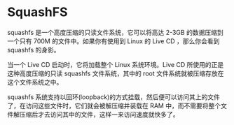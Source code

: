 
# SquashFS

squashfs 是一个高度压缩的只读文件系统，它可以将高达 2-3GB 的数据压缩到一个只有 700M 的文件中。如果你有使用到 Linux 的 Live CD ，那么你会看到 squashfs 的身影。

当一个 Live CD 启动时，它将加载整个 Linux 系统环境。Live CD 所使用的正是这种高度压缩的只读 squashfs 文件系统，其中的 root 文件系统就被压缩存放在这个文件系统之中。

squashfs 系统支持以回环(loopback)的方式挂载，然后便可以访问其上的文件了，在访问这些文件时，它们就会被解压缩并装载在 RAM 中，而不需要将整个文件解压缩后才去访问其中的文件，这样一来访问速度就快多了。
